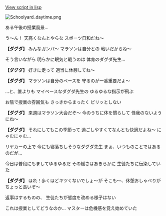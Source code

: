 [View script in lisp](../scripts/20065201.txt)

![Schoolyard_daytime.png](../images/backgrounds/Schoolyard_daytime.png)

ある午後の授業風景…

う～ん！
天高くなんとやらな
スポーツ日和だね～

**【ダグダ】**
みんなガンバ～
マラソンは自分との
戦いだからね～

そう言いながら
明らかに眠気と戦うのは
体育のダグダ先生…

**【ダグダ】**
好きに走って
適当に休憩してね～

**【ダグダ】**
マラソンは自分のペースを
守るのが一番重要だよ～

…と、誰よりも
マイペースなダグダ先生の
ゆるゆるな指示が飛ぶ

お陰で授業の雰囲気も
さっきからまったく
ピリッとしない

**【ダグダ】**
来週はマラソン大会だぞ～
今のうちに体を慣らして
怪我のないようにね～

**【ダグダ】**
それにしてもこの季節って
過ごしやすくてなんとも快適だよね～
にゃむにゃむ…

リヤカーの上で
今にも寝落ちしそうなダグダ先生
まぁ、いつものことではあるのだが…

今日は普段にもましてゆるゆるだ
その緩さはあきらかに
生徒たちに伝染していた

**【ダグダ】**
ほれ！歩くほどキツくないでしょ～が
そこも～、休憩おしゃべりが
ちょっと長いぞ～

返事はするものの、
生徒たちが態度を改める様子はない

これは授業としてどうなのか…
マスターは危機感を覚え始めていた
